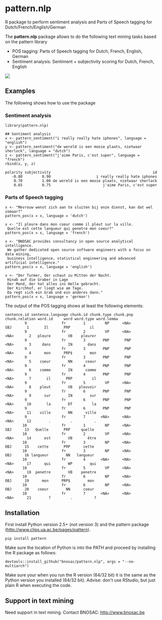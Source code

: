# pattern.nlp
R package to perform sentiment analysis and Parts of Speech tagging for Dutch/French/English/German

The  **pattern.nlp** package allows to do the following text mining tasks based on the pattern library

- POS tagging: Parts of Speech tagging for Dutch, French, English, German
- Sentiment analysis: Sentiment + subjectivity scoring for Dutch, French, English

![](http://www.clips.ua.ac.be/media/pattern_schema.gif)

## Examples

The following shows how to use the package

### Sentiment analysis

```
library(pattern.nlp)

## Sentiment analysis
x <- pattern_sentiment("i really really hate iphones", language = "english")
y <- pattern_sentiment("de wereld is een mooie plaats, nietwaar sherlock", language = "dutch")
z <- pattern_sentiment("j'aime Paris, c'est super", language = "french")
rbind(x, y, z)

polarity subjectivity                                               id
   -0.80         0.90                     i really really hate iphones
    0.70         1.00 de wereld is een mooie plaats, nietwaar sherlock
    0.65         0.75                        j'aime Paris, c'est super
```

### Parts of Speech tagging

```
x <- "Mevrouw wenst zich aan te sluiten bij onze dienst, kan dat wel zomaar?"
pattern_pos(x = x, language = 'dutch')

x <- "Il pleure dans mon coeur comme il pleut sur la ville.
 Quelle est cette langueur qui penetre mon coeur?"
pattern_pos(x = x, language = 'french')

x <- "BNOSAC provides consultancy in open source analytical intelligence. 
 We gather dedicated open source software engineers with a focus on data mining, 
 business intelligence, statistical engineering and advanced artificial intelligence."
pattern_pos(x = x, language = 'english')

x <- "Der Turmer, der schaut zu Mitten der Nacht. 	
 Hinab auf die Graber in Lage
 Der Mond, der hat alles ins Helle gebracht.
 Der Kirchhof, er liegt wie am Tage.
 Da regt sich ein Grab und ein anderes dann."
pattern_pos(x = x, language = 'german')
```

The output of the POS tagging shows at least the following elements:
```
sentence.id sentence.language chunk.id chunk.type chunk.pnp chunk.relation word.id     word word.type word.lemma
         9                fr        1         NP      <NA>            SBJ       1       Il       PRP         il
         9                fr        2         VP      <NA>           <NA>       2   pleure        VB    pleurer
         9                fr        3        PNP       PNP           <NA>       3     dans        IN       dans
         9                fr        3        PNP       PNP           <NA>       4      mon      PRP$        mon
         9                fr        3        PNP       PNP           <NA>       5    coeur        NN      coeur
         9                fr        4        PNP       PNP           <NA>       6    comme        IN      comme
         9                fr        4        PNP       PNP           <NA>       7       il       PRP         il
         9                fr        5         VP      <NA>           <NA>       8    pleut        VB   pleuvoir
         9                fr        6        PNP       PNP           <NA>       9      sur        IN        sur
         9                fr        6        PNP       PNP           <NA>      10       la        DT         la
         9                fr        6        PNP       PNP           <NA>      11    ville        NN      ville
         9                fr        7       <NA>      <NA>           <NA>      12        .         .          .
        10                fr        1         NP      <NA>            SBJ      13   Quelle       PRP     quelle
        10                fr        2         VP      <NA>           <NA>      14      est        VB       être
        10                fr        3         NP      <NA>            OBJ      15    cette       PRP      cette
        10                fr        3         NP      <NA>            OBJ      16 langueur        NN   langueur
        10                fr        4       <NA>      <NA>           <NA>      17      qui        WP        qui
        10                fr        5         VP      <NA>           <NA>      18  penetre        VB    penetre
        10                fr        6         NP      <NA>            OBJ      19      mon      PRP$        mon
        10                fr        6         NP      <NA>            OBJ      20    coeur        NN      coeur
        10                fr        7       <NA>      <NA>           <NA>      21        ?         .          ?
```

## Installation

First install Python version 2.5+ (not version 3) and the pattern package (http://www.clips.ua.ac.be/pages/pattern). 

```
pip install pattern
```

Make sure the location of Python is into the PATH and proceed by installing the R package as follows:

```
devtools::install_github("bnosac/pattern.nlp", args = "--no-multiarch")
```

Make sure your when you run the R version (64/32 bit) it is the same as the Python version you installed (64/32 bit).
Advise: don't use RStudio, but just plain R when executing the code. 


## Support in text mining

Need support in text mining. 
Contact BNOSAC: http://www.bnosac.be